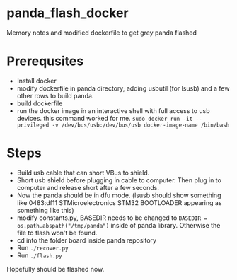 # panda_flash_docker
Memory notes and modified dockerfile to get grey panda flashed

# Prerequsites
 - Install docker
 - modify dockerfile in panda directory, adding usbutil (for lsusb) and a few other rows to build panda. 
 - build dockerfile
 - run the docker image in an interactive shell with full access to usb devices. 
   this command worked for me.
   ```sudo docker run -it --privileged -v /dev/bus/usb:/dev/bus/usb docker-image-name /bin/bash```

# Steps
 - Build usb cable that can short VBus to shield. 
 - Short usb shield before plugging in cable to computer. Then plug in to computer and release short after a few seconds. 
 - Now the panda should be in dfu mode. (lsusb should show something like 0483:df11 STMicroelectronics STM32  BOOTLOADER appearing as something like this)
 - modify constants.py, BASEDIR needs to be changed to ```BASEDIR = os.path.abspath("/tmp/panda")``` inside of panda library. Otherwise the file to flash won't be      found.
 - cd into the folder board inside panda repository 
 - Run ```./recover.py```
 - Run ```./flash.py```

Hopefully should be flashed now.
